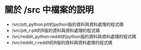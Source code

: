 # 關於 /src 中檔案的説明
- /src/ptt_python:ptt的python版的資料與資料處理的程式碼  
- /src/ptt_r:ptt的R版的資料與資料處理的程式碼  
- /src/reddit_python:reddit的python版的資料與資料處理的程式碼  
- /src/reddit_r:reddit的R版的資料與資料處理的程式碼  
